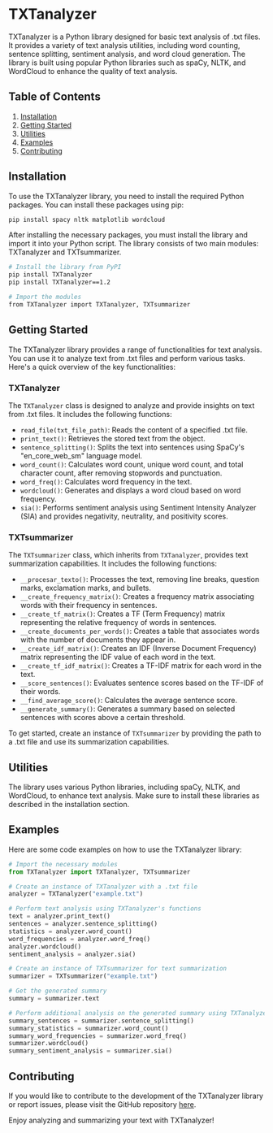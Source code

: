 # TXTanalyzer

TXTanalyzer is a Python library designed for basic text analysis of .txt files. It provides a variety of text analysis utilities, including word counting, sentence splitting, sentiment analysis, and word cloud generation. The library is built using popular Python libraries such as spaCy, NLTK, and WordCloud to enhance the quality of text analysis.

## Table of Contents
1. [Installation](#installation)
2. [Getting Started](#getting-started)
3. [Utilities](#utilities)
4. [Examples](#examples)
5. [Contributing](#contributing)

## Installation <a name="installation"></a>

To use the TXTanalyzer library, you need to install the required Python packages. You can install these packages using pip:

```bash
pip install spacy nltk matplotlib wordcloud
```

After installing the necessary packages, you must install the library and import it into your Python script. The library consists of two main modules: TXTanalyzer and TXTsummarizer.

```bash
# Install the library from PyPI
pip install TXTanalyzer
pip install TXTanalyzer==1.2

# Import the modules
from TXTanalyzer import TXTanalyzer, TXTsummarizer
```

## Getting Started <a name="getting-started"></a>

The TXTanalyzer library provides a range of functionalities for text analysis. You can use it to analyze text from .txt files and perform various tasks. Here's a quick overview of the key functionalities:

### TXTanalyzer

The `TXTanalyzer` class is designed to analyze and provide insights on text from .txt files. It includes the following functions:

- `read_file(txt_file_path)`: Reads the content of a specified .txt file.
- `print_text()`: Retrieves the stored text from the object.
- `sentence_splitting()`: Splits the text into sentences using SpaCy's "en_core_web_sm" language model.
- `word_count()`: Calculates word count, unique word count, and total character count, after removing stopwords and punctuation.
- `word_freq()`: Calculates word frequency in the text.
- `wordcloud()`: Generates and displays a word cloud based on word frequency.
- `sia()`: Performs sentiment analysis using Sentiment Intensity Analyzer (SIA) and provides negativity, neutrality, and positivity scores.

### TXTsummarizer

The `TXTsummarizer` class, which inherits from `TXTanalyzer`, provides text summarization capabilities. It includes the following functions:

- `__procesar_texto()`: Processes the text, removing line breaks, question marks, exclamation marks, and bullets.
- `__create_frequency_matrix()`: Creates a frequency matrix associating words with their frequency in sentences.
- `__create_tf_matrix()`: Creates a TF (Term Frequency) matrix representing the relative frequency of words in sentences.
- `__create_documents_per_words()`: Creates a table that associates words with the number of documents they appear in.
- `__create_idf_matrix()`: Creates an IDF (Inverse Document Frequency) matrix representing the IDF value of each word in the text.
- `__create_tf_idf_matrix()`: Creates a TF-IDF matrix for each word in the text.
- `__score_sentences()`: Evaluates sentence scores based on the TF-IDF of their words.
- `__find_average_score()`: Calculates the average sentence score.
- `__generate_summary()`: Generates a summary based on selected sentences with scores above a certain threshold.

To get started, create an instance of `TXTsummarizer` by providing the path to a .txt file and use its summarization capabilities.

## Utilities <a name="utilities"></a>

The library uses various Python libraries, including spaCy, NLTK, and WordCloud, to enhance text analysis. Make sure to install these libraries as described in the installation section.

## Examples <a name="examples"></a>

Here are some code examples on how to use the TXTanalyzer library:

```python
# Import the necessary modules
from TXTanalyzer import TXTanalyzer, TXTsummarizer

# Create an instance of TXTanalyzer with a .txt file
analyzer = TXTanalyzer("example.txt")

# Perform text analysis using TXTanalyzer's functions
text = analyzer.print_text()
sentences = analyzer.sentence_splitting()
statistics = analyzer.word_count()
word_frequencies = analyzer.word_freq()
analyzer.wordcloud()
sentiment_analysis = analyzer.sia()

# Create an instance of TXTsummarizer for text summarization
summarizer = TXTsummarizer("example.txt")

# Get the generated summary
summary = summarizer.text

# Perform additional analysis on the generated summary using TXTanalyzer's functions
summary_sentences = summarizer.sentence_splitting()
summary_statistics = summarizer.word_count()
summary_word_frequencies = summarizer.word_freq()
summarizer.wordcloud()
summary_sentiment_analysis = summarizer.sia()
```

## Contributing <a name="contributing"></a>

If you would like to contribute to the development of the TXTanalyzer library or report issues, please visit the GitHub repository [here](https://github.com/your-repo).

Enjoy analyzing and summarizing your text with TXTanalyzer!